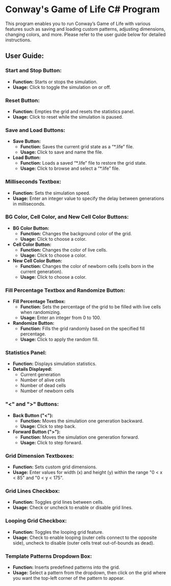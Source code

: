 # Conway's Game of Life C# Program

This program enables you to run Conway’s Game of Life with various features such as saving and loading custom patterns, adjusting dimensions, changing colors, and more. Please refer to the user guide below for detailed instructions.

## User Guide:

### Start and Stop Button:
- **Function:** Starts or stops the simulation.
- **Usage:** Click to toggle the simulation on or off.

### Reset Button:
- **Function:** Empties the grid and resets the statistics panel.
- **Usage:** Click to reset while the simulation is paused.

### Save and Load Buttons:
- **Save Button:**
  - **Function:** Saves the current grid state as a “*.life” file.
  - **Usage:** Click to save and name the file.
- **Load Button:**
  - **Function:** Loads a saved “*.life” file to restore the grid state.
  - **Usage:** Click to browse and select a “*.life” file.

### Milliseconds Textbox:
- **Function:** Sets the simulation speed.
- **Usage:** Enter an integer value to specify the delay between generations in milliseconds.

### BG Color, Cell Color, and New Cell Color Buttons:
- **BG Color Button:**
  - **Function:** Changes the background color of the grid.
  - **Usage:** Click to choose a color.
- **Cell Color Button:**
  - **Function:** Changes the color of live cells.
  - **Usage:** Click to choose a color.
- **New Cell Color Button:**
  - **Function:** Changes the color of newborn cells (cells born in the current generation).
  - **Usage:** Click to choose a color.

### Fill Percentage Textbox and Randomize Button:
- **Fill Percentage Textbox:**
  - **Function:** Sets the percentage of the grid to be filled with live cells when randomizing.
  - **Usage:** Enter an integer from 0 to 100.
- **Randomize Button:**
  - **Function:** Fills the grid randomly based on the specified fill percentage.
  - **Usage:** Click to apply the random fill.

### Statistics Panel:
- **Function:** Displays simulation statistics.
- **Details Displayed:**
  - Current generation
  - Number of alive cells
  - Number of dead cells
  - Number of newborn cells

### "<" and ">" Buttons:
- **Back Button ("<"):**
  - **Function:** Moves the simulation one generation backward.
  - **Usage:** Click to step back.
- **Forward Button (">"):**
  - **Function:** Moves the simulation one generation forward.
  - **Usage:** Click to step forward.

### Grid Dimension Textboxes:
- **Function:** Sets custom grid dimensions.
- **Usage:** Enter values for width (x) and height (y) within the range "0 < x < 85" and "0 < y < 175".

### Grid Lines Checkbox:
- **Function:** Toggles grid lines between cells.
- **Usage:** Check or uncheck to enable or disable grid lines.

### Looping Grid Checkbox:
- **Function:** Toggles the looping grid feature.
- **Usage:** Check to enable looping (outer cells connect to the opposite side), uncheck to disable (outer cells treat out-of-bounds as dead).

### Template Patterns Dropdown Box:
- **Function:** Inserts predefined patterns into the grid.
- **Usage:** Select a pattern from the dropdown, then click on the grid where you want the top-left corner of the pattern to appear.
